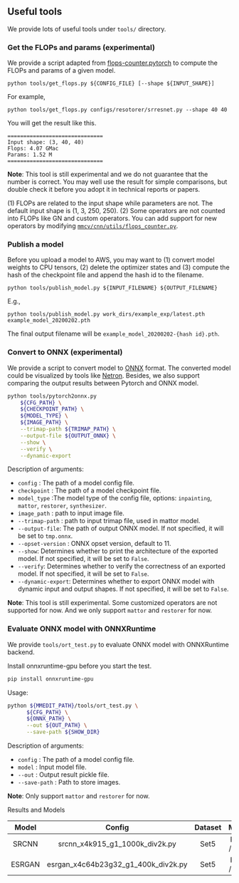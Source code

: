 ## Useful tools

We provide lots of useful tools under `tools/` directory.

### Get the FLOPs and params (experimental)

We provide a script adapted from [flops-counter.pytorch](https://github.com/sovrasov/flops-counter.pytorch) to compute the FLOPs and params of a given model.

```shell
python tools/get_flops.py ${CONFIG_FILE} [--shape ${INPUT_SHAPE}]
```

For example,
```shell
python tools/get_flops.py configs/resotorer/srresnet.py --shape 40 40
```
You will get the result like this.

```
==============================
Input shape: (3, 40, 40)
Flops: 4.07 GMac
Params: 1.52 M
==============================
```

**Note**: This tool is still experimental and we do not guarantee that the number is correct. You may well use the result for simple comparisons, but double check it before you adopt it in technical reports or papers.

(1) FLOPs are related to the input shape while parameters are not. The default input shape is (1, 3, 250, 250).
(2) Some operators are not counted into FLOPs like GN and custom operators.
You can add support for new operators by modifying [`mmcv/cnn/utils/flops_counter.py`](https://github.com/open-mmlab/mmcv/blob/master/mmcv/cnn/utils/flops_counter.py).

### Publish a model

Before you upload a model to AWS, you may want to
(1) convert model weights to CPU tensors, (2) delete the optimizer states and
(3) compute the hash of the checkpoint file and append the hash id to the filename.

```shell
python tools/publish_model.py ${INPUT_FILENAME} ${OUTPUT_FILENAME}
```

E.g.,

```shell
python tools/publish_model.py work_dirs/example_exp/latest.pth example_model_20200202.pth
```

The final output filename will be `example_model_20200202-{hash id}.pth`.

### Convert to ONNX (experimental)

We provide a script to convert model to [ONNX](https://github.com/onnx/onnx) format. The converted model could be visualized by tools like [Netron](https://github.com/lutzroeder/netron). Besides, we also support comparing the output results between Pytorch and ONNX model.

```bash
python tools/pytorch2onnx.py
    ${CFG_PATH} \
    ${CHECKPOINT_PATH} \
    ${MODEL_TYPE} \
    ${IMAGE_PATH} \
    --trimap-path ${TRIMAP_PATH} \
    --output-file ${OUTPUT_ONNX} \
    --show \
    --verify \
    --dynamic-export
```

Description of arguments:

- `config` : The path of a model config file.
- `checkpoint` : The path of a model checkpoint file.
- `model_type` :The model type of the config file, options: `inpainting`, `mattor`, `restorer`, `synthesizer`.
- `image_path` : path to input image file.
- `--trimap-path` : path to input trimap file, used in mattor model.
- `--output-file`: The path of output ONNX model. If not specified, it will be set to `tmp.onnx`.
- `--opset-version` : ONNX opset version, default to 11.
- `--show`: Determines whether to print the architecture of the exported model. If not specified, it will be set to `False`.
- `--verify`: Determines whether to verify the correctness of an exported model. If not specified, it will be set to `False`.
- `--dynamic-export`: Determines whether to export ONNX model with dynamic input and output shapes. If not specified, it will be set to `False`.

**Note**: This tool is still experimental. Some customized operators are not supported for now. And we only support `mattor` and `restorer` for now.

### Evaluate ONNX model with ONNXRuntime

We provide `tools/ort_test.py` to evaluate ONNX model with ONNXRuntime backend.

Install onnxruntime-gpu before you start the test.

  ```bash
  pip install onnxruntime-gpu
  ```

Usage:

  ```bash
  python ${MMEDIT_PATH}/tools/ort_test.py \
        ${CFG_PATH} \
        ${ONNX_PATH} \
        --out ${OUT_PATH} \
        --save-path ${SHOW_DIR}
  ```

Description of arguments:

- `config` : The path of a model config file.
- `model` : Input model file.
- `--out` : Output result pickle file.
- `--save-path` : Path to store images.

**Note**: Only support `mattor` and `restorer` for now.

Results and Models

| Model  |               Config                | Dataset |   Metric    |    PyTorch    |  ONNXRuntime  |
| :----: | :---------------------------------: | :-----: | :---------: | :-----------: | :-----------: |
| SRCNN  |   srcnn_x4k915_g1_1000k_div2k.py    |  Set5   | PSNR / SSIM | 28.43 / 0.809 | 28.41 / 0.810 |
| ESRGAN | esrgan_x4c64b23g32_g1_400k_div2k.py |  Set5   | PSNR / SSIM | 28.27 / 0.777 | 28.26 / 0.778 |
